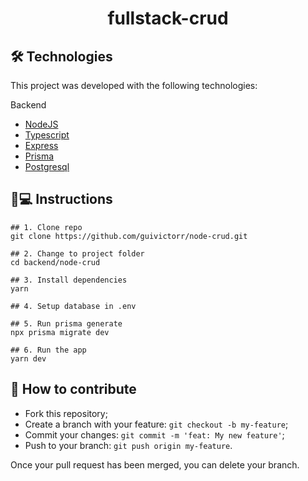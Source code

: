 <h1 align='center'>fullstack-crud</h1>

## 🛠 Technologies

This project was developed with the following technologies:

Backend
- [NodeJS](https://nodejs.org/)
- [Typescript](https://typescriptlang.org/)
- [Express](http://expressjs.com/pt-br/)
- [Prisma](https://www.prisma.io/)
- [Postgresql](https://www.postgresql.org/)

## 📱💻 Instructions

```
## 1. Clone repo
git clone https://github.com/guivictorr/node-crud.git

## 2. Change to project folder
cd backend/node-crud

## 3. Install dependencies
yarn

## 4. Setup database in .env

## 5. Run prisma generate
npx prisma migrate dev

## 6. Run the app
yarn dev
```

## 🤔 How to contribute

- Fork this repository;
- Create a branch with your feature: `git checkout -b my-feature`;
- Commit your changes: `git commit -m 'feat: My new feature'`;
- Push to your branch: `git push origin my-feature`.

Once your pull request has been merged, you can delete your branch.
